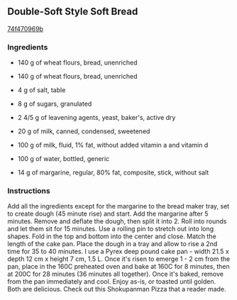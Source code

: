 ## Double-Soft Style Soft Bread

[74f470969b](https://cookpad.com/us/recipes/145155-double-soft-style-soft-bread)

### Ingredients

 - 140 g of wheat flours, bread, unenriched

 - 140 g of wheat flours, bread, unenriched

 - 4 g of salt, table

 - 8 g of sugars, granulated

 - 2 4/5 g of leavening agents, yeast, baker's, active dry

 - 20 g of milk, canned, condensed, sweetened

 - 100 g of milk, fluid, 1% fat, without added vitamin a and vitamin d

 - 100 g of water, bottled, generic

 - 14 g of margarine, regular, 80% fat, composite, stick, without salt

### Instructions

Add all the ingredients except for the margarine to the bread maker tray, set to create dough (45 minute rise) and start. Add the margarine after 5 minutes. Remove and deflate the dough, then split it into 2. Roll into rounds and let them sit for 15 minutes. Use a rolling pin to stretch out into long shapes. Fold in the top and bottom into the center and close. Match the length of the cake pan. Place the dough in a tray and allow to rise a 2nd time for 35 to 40 minutes. I use a Pyrex deep pound cake pan - width 21.5 x depth 12 cm x height 7 cm, 1.5 L. Once it's risen to emerge 1 - 2 cm from the pan, place in the 160C preheated oven and bake at 160C for 8 minutes, then at 200C for 28 minutes (36 minutes all together). Once it's baked, remove from the pan immediately and cool. Enjoy as-is, or toasted until golden. Both are delicious. Check out this Shokupanman Pizza that a reader made.